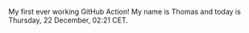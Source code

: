 My first ever working GitHub Action!
My name is Thomas and today is Thursday, 22 December, 02:21 CET. 
